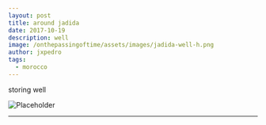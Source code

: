 ```yaml
---
layout: post
title: around jadida
date: 2017-10-19
description: well
image: /onthepassingoftime/assets/images/jadida-well-h.png
author: jxpedro
tags: 
  - morocco
---
```

<p >storing well</p>

![Placeholder](/onthepassingoftime/assets/images/jadida-well.jpg)

<p></p>

<hr/>
